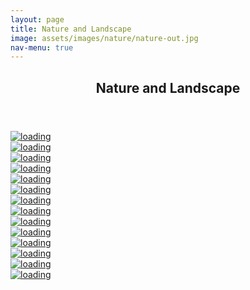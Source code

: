 ```yaml
---
layout: page
title: Nature and Landscape
image: assets/images/nature/nature-out.jpg
nav-menu: true
---
```


<!-- Main -->
<div id="main" class="alt">

<!-- One -->
<section id="one">
	<div class="inner">
		<header class="major">
			<h1>Nature and Landscape</h1>
		</header>

<!-- Content -->
<!-- <h2 id="content">Nature</h2> -->
<!-- <p>Praesent ac adipiscing ullamcorper semper ut amet ac risus. Lorem sapien ut odio odio nunc. Ac adipiscing nibh porttitor erat risus justo adipiscing adipiscing amet placerat accumsan. Vis. Faucibus odio magna tempus adipiscing a non. In mi primis arcu ut non accumsan vivamus ac blandit adipiscing adipiscing arcu metus praesent turpis eu ac lacinia nunc ac commodo gravida adipiscing eget accumsan ac nunc adipiscing adipiscing.</p> -->

<!-- <span class="image fit"><img src="{% link assets/images/pic03.jpg %}" alt="" /></span> -->
<div class="box alt">
	<div class="row 50% uniform">
		<!-- <div class="4u"><span class="image fit">
		<a href="https://mir-s3-cdn-cf.behance.net/project_modules/fs/367ad5188902271.65a386bb238d2.jpg"
                  data-lightbox="gallery">
                  <img alt="loading"
                    class="block h-full w-full object-cover object-center opacity-0 animate-fade-in transition duration-500 transform scale-100 hover:scale-110"
                    src="https://mir-s3-cdn-cf.behance.net/project_modules/fs/367ad5188902271.65a386bb238d2.jpg" />
                </a>
		</span></div> -->
		<div class="6u"><span class="image fit">
		<a href="https://mir-s3-cdn-cf.behance.net/project_modules/fs/b8e9e9188902271.65a386bb1daa8.jpg"
                  data-lightbox="gallery">
                  <img alt="loading"
                    class="block h-full w-full object-cover object-center opacity-0 animate-fade-in transition duration-500 transform scale-100 hover:scale-110"
                    src="https://mir-s3-cdn-cf.behance.net/project_modules/fs/b8e9e9188902271.65a386bb1daa8.jpg" />
                </a>
		</span></div>
		<div class="6u$"><span class="image fit">
        <a href="https://mir-s3-cdn-cf.behance.net/project_modules/1400/645266188902271.65a386bb2064d.jpg"
                  data-lightbox="gallery">
                  <img alt="loading"
                    class="block h-full w-full object-cover object-center opacity-0 animate-fade-in transition duration-500 transform scale-100 hover:scale-110"
                    src="https://mir-s3-cdn-cf.behance.net/project_modules/1400/645266188902271.65a386bb2064d.jpg" />
                </a>
    </span></div>
		<!-- 2 Break -->
		<div class="4u"><span class="image fit">
        <a href="https://mir-s3-cdn-cf.behance.net/project_modules/fs/367ad5188902271.65a386bb238d2.jpg"
                  data-lightbox="gallery">
                  <img alt="loading"
                    src="https://mir-s3-cdn-cf.behance.net/project_modules/fs/367ad5188902271.65a386bb238d2.jpg" />
                </a>
    </span></div>
		<div class="4u"><span class="image fit">
        <a href="https://mir-s3-cdn-cf.behance.net/project_modules/fs/27e451188902271.65a386bb22cbd.jpg"
                  data-lightbox="gallery">
                  <img alt="loading"
                    src="https://mir-s3-cdn-cf.behance.net/project_modules/fs/27e451188902271.65a386bb22cbd.jpg" />
                </a>
    </span></div>
		<div class="4u$"><span class="image fit">
        <a href="https://mir-s3-cdn-cf.behance.net/project_modules/1400/7df1d0188902271.65a386bb244e2.jpg"
                  data-lightbox="gallery">
                  <img alt="loading"
                    src="https://mir-s3-cdn-cf.behance.net/project_modules/1400/7df1d0188902271.65a386bb244e2.jpg" />
                </a>
    </span></div>
		<!-- 3 Break -->
		<div class="4u"><span class="image fit">
        <a href="https://mir-s3-cdn-cf.behance.net/project_modules/1400/702c16188902271.65a386bb26add.jpg"
                  data-lightbox="gallery">
                  <img alt="loading"
                    src="https://mir-s3-cdn-cf.behance.net/project_modules/1400/702c16188902271.65a386bb26add.jpg" />
                </a>
    </span></div>
		<div class="4u"><span class="image fit">
        <a href="https://mir-s3-cdn-cf.behance.net/project_modules/fs/c8f582188902271.65a386bb27a82.jpg"
                  data-lightbox="gallery">
                  <img alt="loading"
                    src="https://mir-s3-cdn-cf.behance.net/project_modules/fs/c8f582188902271.65a386bb27a82.jpg" />
                </a>
    </span></div>
		<div class="4u$"><span class="image fit">
        <a href="https://mir-s3-cdn-cf.behance.net/project_modules/fs/a82efa188902271.65a386bb22065.jpg"
                  data-lightbox="gallery">
                  <img alt="loading"
                    src="https://mir-s3-cdn-cf.behance.net/project_modules/fs/a82efa188902271.65a386bb22065.jpg" />
                </a>
    </span></div>
    <!-- 4th line -->
		<div class="6u"><span class="image fit">
        <a href="https://mir-s3-cdn-cf.behance.net/project_modules/max_1200/a32027173221809.648c527df0df8.jpg"
                  data-lightbox="gallery">
                  <img alt="loading"
                    src="https://mir-s3-cdn-cf.behance.net/project_modules/max_1200/a32027173221809.648c527df0df8.jpg" />
                </a>
    </span></div>
		<div class="6u$"><span class="image fit">
        <a href="https://mir-s3-cdn-cf.behance.net/project_modules/max_1200/4d43ad173221809.648c527e024d6.jpg"
                  data-lightbox="gallery">
                  <img alt="loading"
                    src="https://mir-s3-cdn-cf.behance.net/project_modules/max_1200/4d43ad173221809.648c527e024d6.jpg" />
                </a>
    </span></div>
    <!-- 5th line -->
		<div class="6u"><span class="image fit">
        <a href="https://mir-s3-cdn-cf.behance.net/project_modules/max_1200/dc0673173221809.648c527e0153b.jpg"
                  data-lightbox="gallery">
                  <img alt="loading"
                    src="https://mir-s3-cdn-cf.behance.net/project_modules/max_1200/dc0673173221809.648c527e0153b.jpg" />
                </a>
    </span></div>
		<div class="6u$"><span class="image fit">
        <a href="https://mir-s3-cdn-cf.behance.net/project_modules/max_1200/2e73dd173221809.648c527de92f8.jpg"
                  data-lightbox="gallery">
                  <img alt="loading"
                    src="https://mir-s3-cdn-cf.behance.net/project_modules/max_1200/2e73dd173221809.648c527de92f8.jpg" />
                </a>
    </span></div>
    <!-- 6th line -->
    <div class="6u"><span class="image fit">
        <a href="https://mir-s3-cdn-cf.behance.net/project_modules/max_1200/d4cde0173221809.648c527df1c4a.jpg"
                  data-lightbox="gallery">
                  <img alt="loading"
                    src="https://mir-s3-cdn-cf.behance.net/project_modules/max_1200/d4cde0173221809.648c527df1c4a.jpg" />
                </a>
    </span></div>
    <div class="6u$"><span class="image fit">
        <a href="https://mir-s3-cdn-cf.behance.net/project_modules/max_1200/4b0dad173221809.648c527dece73.jpg"
                  data-lightbox="gallery">
                  <img alt="loading"
                    src="https://mir-s3-cdn-cf.behance.net/project_modules/max_1200/4b0dad173221809.648c527dece73.jpg" />
                </a>
    </span></div>
	</div>
</div>


